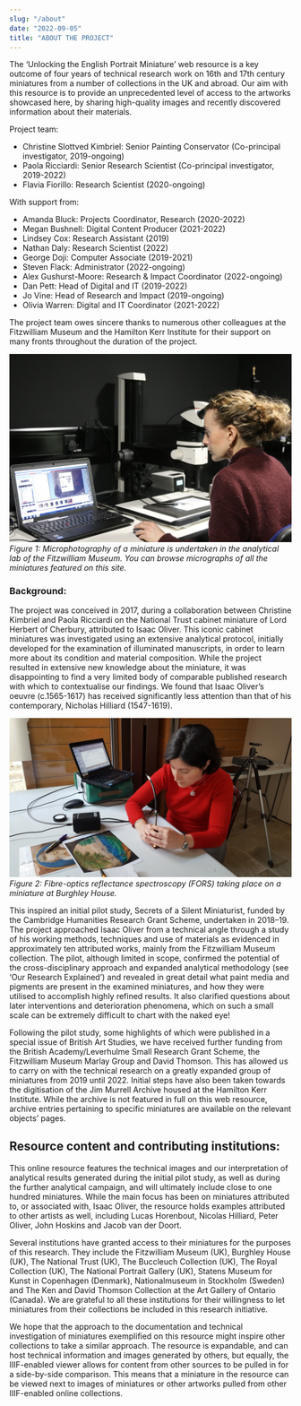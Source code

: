 ```yaml
---
slug: "/about"
date: "2022-09-05"
title: "ABOUT THE PROJECT"
---
```

The ‘Unlocking the English Portrait Miniature’ web resource is a key outcome of four years of technical research work on 16th and 17th century miniatures from a number of collections in the UK and abroad. Our aim with this resource is to provide an unprecedented level of access to the artworks showcased here, by sharing high-quality images and recently discovered information about their materials.

Project team:

- Christine Slottved Kimbriel: Senior Painting Conservator (Co-principal investigator, 2019-ongoing)
- Paola Ricciardi: Senior Research Scientist (Co-principal investigator, 2019-2022)
- Flavia Fiorillo: Research Scientist (2020-ongoing)

With support from:

- Amanda Bluck: Projects Coordinator, Research (2020-2022)
- Megan Bushnell: Digital Content Producer (2021-2022)
- Lindsey Cox: Research Assistant (2019)
- Nathan Daly: Research Scientist (2022)
- George Doji: Computer Associate (2019-2021)
- Steven Flack: Administrator (2022-ongoing)
- Alex Gushurst-Moore: Research & Impact Coordinator (2022-ongoing)
- Dan Pett: Head of Digital and IT (2019-2022)
- Jo Vine: Head of Research and Impact (2019-ongoing)
- Olivia Warren: Digital and IT Coordinator (2021-2022)

The project team owes sincere thanks to numerous other colleagues at the Fitzwilliam Museum and the Hamilton Kerr Institute for their support on many fronts throughout the duration of the project.

![Figure 1](../assets//ABOUT_figure_1_1920_1280.JPG)
*Figure 1: Microphotography of a miniature is undertaken in the analytical lab of the Fitzwilliam Museum. You can browse micrographs of all the miniatures featured on this site.*

### Background:

The project was conceived in 2017, during a collaboration between Christine Kimbriel and Paola Ricciardi on the National Trust cabinet miniature of Lord Herbert of Cherbury, attributed to Isaac Oliver. This iconic cabinet miniatures was investigated using an extensive analytical protocol, initially developed for the examination of illuminated manuscripts, in order to learn more about its condition and material composition. While the project resulted in extensive new knowledge about the miniature, it was disappointing to find a very limited body of comparable published research with which to contextualise our findings. We found that Isaac Oliver’s oeuvre (c.1565-1617) has received significantly less attention than that of his contemporary, Nicholas Hilliard (1547-1619).

![Figure 1](../assets/ABOUT_figure_2_1920_1080.JPG)
*Figure 2: Fibre-optics reflectance spectroscopy (FORS) taking place on a miniature at Burghley House.*

This inspired an initial pilot study, Secrets of a Silent Miniaturist, funded by the Cambridge Humanities Research Grant Scheme, undertaken in 2018–19. The project approached Isaac Oliver from a technical angle through a study of his working methods, techniques and use of materials as evidenced in approximately ten attributed works, mainly from the Fitzwilliam Museum collection. The pilot, although limited in scope, confirmed the potential of the cross-disciplinary approach and expanded analytical methodology (see ‘Our Research Explained’) and revealed in great detail what paint media and pigments are present in the examined miniatures, and how they were utilised to accomplish highly refined results. It also clarified questions about later interventions and deterioration phenomena, which on such a small scale can be extremely difficult to chart with the naked eye!

Following the pilot study, some highlights of which were published in a special issue of British Art Studies, we have received further funding from the British Academy/Leverhulme Small Research Grant Scheme, the Fitzwilliam Museum Marlay Group and David Thomson. This has allowed us to carry on with the technical research on a greatly expanded group of miniatures from 2019 until 2022. Initial steps have also been taken towards the digitisation of the Jim Murrell Archive housed at the Hamilton Kerr Institute. While the archive is not featured in full on this web resource, archive entries pertaining to specific miniatures are available on the relevant objects’ pages.

## Resource content and contributing institutions:

This online resource features the technical images and our interpretation of analytical results generated during the initial pilot study, as well as during the further analytical campaign, and will ultimately include close to one hundred miniatures. While the main focus has been on miniatures attributed to, or associated with, Isaac Oliver, the resource holds examples attributed to other artists as well, including Lucas Horenbout, Nicolas Hilliard, Peter Oliver, John Hoskins and Jacob van der Doort.

Several institutions have granted access to their miniatures for the purposes of this research. They include the Fitzwilliam Museum (UK), Burghley House (UK), The National Trust (UK), The Buccleuch Collection (UK), The Royal Collection (UK), The National Portrait Gallery (UK), Statens Museum for Kunst in Copenhagen (Denmark), Nationalmuseum in Stockholm (Sweden) and The Ken and David Thomson Collection at the Art Gallery of Ontario (Canada). We are grateful to all these institutions for their willingness to let miniatures from their collections be included in this research initiative.

We hope that the approach to the documentation and technical investigation of miniatures exemplified on this resource might inspire other collections to take a similar approach. The resource is expandable, and can host technical information and images generated by others, but equally, the IIIF-enabled viewer allows for content from other sources to be pulled in for a side-by-side comparison. This means that a miniature in the resource can be viewed next to images of miniatures or other artworks pulled from other IIIF-enabled online collections.
